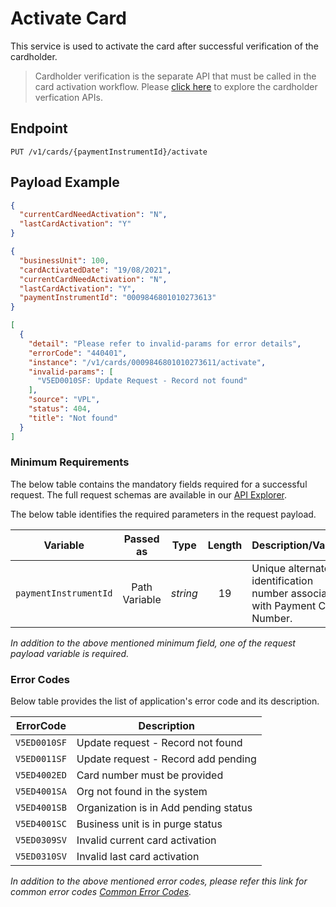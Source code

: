 # Activate Card

This service is used to activate the card after successful verification of the cardholder.
>Cardholder verification is the separate API that must be called in the card activation workflow.  Please [click here](./?path=docs/APIs/Card-Management/CVV2-Validation.md) to explore the cardholder verfication APIs.

## Endpoint

`PUT /v1/cards/{paymentInstrumentId}/activate`

## Payload Example

<!--
type: tab
titles: Request, Response, Error
-->

```json
{
  "currentCardNeedActivation": "N",
  "lastCardActivation": "Y"
}
```

<!--
type: tab
--> 

```json
{
  "businessUnit": 100,
  "cardActivatedDate": "19/08/2021",
  "currentCardNeedActivation": "N",
  "lastCardActivation": "Y",
  "paymentInstrumentId": "0009846801010273613"
}
```

<!--
type: tab
--> 

```json
[
  {
    "detail": "Please refer to invalid-params for error details",
    "errorCode": "440401",
    "instance": "/v1/cards/0009846801010273611/activate",
    "invalid-params": [
      "V5ED0010SF: Update Request - Record not found"
    ],
    "source": "VPL",
    "status": 404,
    "title": "Not found"
  }
]
```
<!-- type: tab-end -->

### Minimum Requirements

The below table contains the mandatory fields required for a successful request. The full request schemas are available in our [API Explorer](../api/?type=put&path=/v1/cards/{paymentInstrumentId}/activate).

The below table identifies the required parameters in the request payload.

| Variable | Passed as | Type | Length | Description/Values |
| -------- | :-------: | :--: | :------------: | ------------------ |
| `paymentInstrumentId` | Path Variable | *string* | 19 | Unique alternate identification number associated with Payment Card Number. |

*In addition to the above mentioned minimum field, one of the request payload variable is required.*

### Error Codes 

Below table provides the list of application's error code and its description. 

| ErrorCode |  Description |
| --------  | ------------------ |
| `V5ED0010SF` | Update request - Record not found |  
| `V5ED0011SF` | Update request - Record add pending |
| `V5ED4002ED` | Card number must be provided |
| `V5ED4001SA` | Org not found in the system |
| `V5ED4001SB` | Organization is in Add pending status |
| `V5ED4001SC` | Business unit is in purge status |
| `V5ED0309SV` | Invalid current card activation |
| `V5ED0310SV` | Invalid last card activation |

*In addition to the above mentioned error codes, please refer this link for common error codes [Common Error Codes](?path=docs/Common_Error_Code.md).*